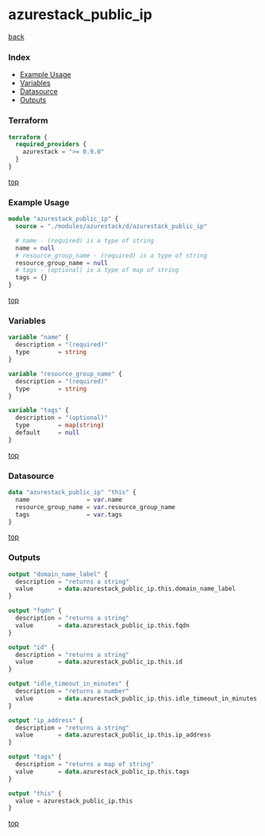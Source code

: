# azurestack_public_ip

[back](../azurestack.md)

### Index

- [Example Usage](#example-usage)
- [Variables](#variables)
- [Datasource](#datasource)
- [Outputs](#outputs)

### Terraform

```terraform
terraform {
  required_providers {
    azurestack = ">= 0.9.0"
  }
}
```

[top](#index)

### Example Usage

```terraform
module "azurestack_public_ip" {
  source = "./modules/azurestack/d/azurestack_public_ip"

  # name - (required) is a type of string
  name = null
  # resource_group_name - (required) is a type of string
  resource_group_name = null
  # tags - (optional) is a type of map of string
  tags = {}
}
```

[top](#index)

### Variables

```terraform
variable "name" {
  description = "(required)"
  type        = string
}

variable "resource_group_name" {
  description = "(required)"
  type        = string
}

variable "tags" {
  description = "(optional)"
  type        = map(string)
  default     = null
}
```

[top](#index)

### Datasource

```terraform
data "azurestack_public_ip" "this" {
  name                = var.name
  resource_group_name = var.resource_group_name
  tags                = var.tags
}
```

[top](#index)

### Outputs

```terraform
output "domain_name_label" {
  description = "returns a string"
  value       = data.azurestack_public_ip.this.domain_name_label
}

output "fqdn" {
  description = "returns a string"
  value       = data.azurestack_public_ip.this.fqdn
}

output "id" {
  description = "returns a string"
  value       = data.azurestack_public_ip.this.id
}

output "idle_timeout_in_minutes" {
  description = "returns a number"
  value       = data.azurestack_public_ip.this.idle_timeout_in_minutes
}

output "ip_address" {
  description = "returns a string"
  value       = data.azurestack_public_ip.this.ip_address
}

output "tags" {
  description = "returns a map of string"
  value       = data.azurestack_public_ip.this.tags
}

output "this" {
  value = azurestack_public_ip.this
}
```

[top](#index)